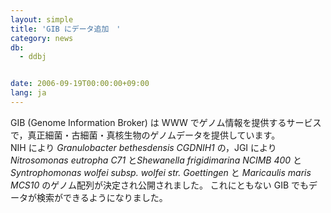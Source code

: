 ```yaml
---
layout: simple
title: 'GIB にデータ追加　'
category: news
db:
  - ddbj


date: 2006-09-19T00:00:00+09:00
lang: ja
---
```


<html>GIB (Genome Information Broker) は WWW でゲノム情報を提供するサービスで，真正細菌・古細菌・真核生物のゲノムデータを提供しています。<br>NIH により <i>Granulobacter bethesdensis CGDNIH1</i> の，JGI により <i>Nitrosomonas eutropha C71</i> と<i>Shewanella frigidimarina NCIMB 400</i> と<i>Syntrophomonas wolfei subsp. wolfei str. Goettingen</i> と<i> Maricaulis maris MCS10</i> のゲノム配列が決定され公開されました。 これにともない GIB でもデータが検索ができるようになりました。</html>
